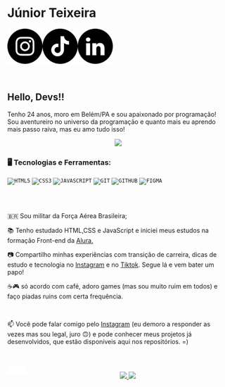  <div dsplay="inline-block">
 
 <h1 align="left">Júnior Teixeira</h1>
 <a href="https://www.instagram.com/_jrteixeira/">
    <img align="left" width="80px" src="./instagram.svg" alt="instagram" style="vertical-align:top;">
  </a> 
  <a href="https://tiktok.com/jrtx17">
    <img align="left" width="80px" src="./tiktok.svg" alt="twitter" style="vertical-align:top;">
  </a>
  <a href="https://www.linkedin.com/in/juniorteixeira1">
    <img width="80px" src="./linkedin.svg" alt="linkedin" style="vertical-align:top;">
  </a>
</div>


</br>
</br>

## Hello, Devs!!

Tenho 24 anos, moro em Belém/PA e sou apaixonado por programação! Sou aventureiro no universo da programação e quanto mais eu aprendo mais passo raiva, mas eu amo tudo isso!  

<p align="center">
  <img src="https://super.abril.com.br/wp-content/uploads/2016/09/super_imggato_digitando_0.gif" width="350">
</p>

### 🖥️ Tecnologias e Ferramentas:
<code><img width="40px" src="https://cdn.jsdelivr.net/gh/devicons/devicon/icons/html5/html5-original-wordmark.svg" title = "HTML5"/></code>
<code><img width="40px" src="https://cdn.jsdelivr.net/gh/devicons/devicon/icons/css3/css3-original-wordmark.svg" title = "CSS3"/></code>
<code><img width="40px" src="https://cdn.jsdelivr.net/gh/devicons/devicon/icons/javascript/javascript-original.svg" title = "JAVASCRIPT"/></code>
<code><img width="40px" src="https://cdn.jsdelivr.net/gh/devicons/devicon/icons/git/git-original.svg" title = "GIT"/></code>
<code><img width="40px" src="https://cdn.jsdelivr.net/gh/devicons/devicon/icons/github/github-original.svg" title = "GITHUB"/></code>
<code><img width="40px" src="https://cdn.jsdelivr.net/gh/devicons/devicon/icons/figma/figma-original.svg" title = "FIGMA"/></code>

</br>
</br>
<div display="inline-block">
 <p align="left">🇧🇷 Sou militar da Força Aérea Brasileira</a>;</p>
 <p align="left">📚 Tenho estudado HTML,CSS e JavaScript e iniciei meus estudos na formação Front-end da <a href="https://www.alura.com.br/">Alura.</a></p>
 <p align="left">📷 Compartilho minhas experiências com transição de carreira, dicas de estudo e tecnologia no <a href="https://www.instagram.com/_jrteixeira_">Instagram</a> e no <a href="https://tiktok.com/jrtx17">Tiktok</a>. Segue lá e vem bater um papo!</p>
 <p align="left">☕🎮 só acordo com café, adoro games (mas sou muito ruim em todos) e faço piadas ruins com certa frequência.</p>
</div>


</br>

📫 Você pode falar comigo pelo [Instagram](https://www.instagram.com/_jrteixeira) (eu demoro a responder as vezes mas sou legal, juro 🙃) e pode conhecer meus projetos já desenvolvidos, que estão disponíveis aqui nos repositórios. =)


</br>

<a href="https://www.instagram.com/_jrteixeira_" target="_blank"><img align="left" alt="Instagram" width="22px" src="https://github.com/Aakarsh-B/trying-repos/blob/master/insta.svg" />
<a href="https://www.linkedin.com/in/juniorteixeira1" target="_blank"><img align="left" alt="LinkedIn" width="22px" src="https://github.com/Aakarsh-B/trying-repos/blob/master/linkedin.svg" />

##
<p align="center">
<a href="https://github.com/Jrteixeira1">
  <img height="170em" src="https://github-readme-stats-eight-theta.vercel.app/api?username=Jrteixeira1&show_icons=true&theme=algolia&include_all_commits=true&count_private=true"/>
  <img height="170em" src="https://github-readme-stats-eight-theta.vercel.app/api/top-langs/?username=Jrteixeira1&layout=compact&langs_count=8&theme=algolia"/>
</a>
</p>
